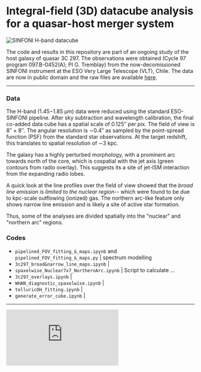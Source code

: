# Integral-field (3D) datacube analysis for a quasar-host merger system

![SINFONI H-band datacube](https://github.com/chetnaduggal/IFU-datacube-analysis/assets/67710398/85aeb7fe-adb3-45ae-8e2d-e0d86ea1ad63)

The code and results in this repository are part of an ongoing study of the host galaxy of quasar 3C 297. The observations were obtained (Cycle 97 program 097.B-0452(A); PI G. Tremblay) from the now-decomissioned SINFONI instrument at the ESO Very Large Telescope (VLT), Chile. 
The data are now in public domain and the raw files are available [here](http://archive.eso.org/wdb/wdb/eso/eso_archive_main/query?prog_id=097.B-0452(A)&max_rows_returned=10000).    

----------------------------

### Data

The H-band (1.45−1.85 μm) data were reduced using the standard ESO-SINFONI pipeline. After sky subtraction and wavelength calibration, the final co-added data cube has a spatial scale of 0.125′′ per pix. The field of view is 8′′ × 8′′. The angular resolution is ∼0.4′′ as sampled by the point-spread function (PSF) from the standard star observations. At the target redshift, this translates to spatial resolution of ∼3 kpc. 

The galaxy has a highly perturbed morphology, with a prominent arc towards north of the core, which is cospatial with the jet axis (green contours from radio overlay). This suggests its a site of jet-ISM interaction from the expanding radio lobes. 

A quick look at the line profiles over the field of view showed that the _broad line emission is limited to the nuclear region_-- which were found to be due to kpc-scale outflowing (ionized) gas. The northern arc-like feature only shows narrow line emission and is likely a site of active star formation.  

Thus, some of the analyses are divided spatially into the "nuclear" and "northern arc" regions.

### Codes

- `pipelined_FOV_fitting_&_maps.ipynb` and `pipelined_FOV_fitting_&_maps.py` |  spectrum modelling
- `3c297_broad&narrow_line_maps.ipynb` |
- `spaxelwise_Nuclear7x7_NorthernArc.ipynb` |  Script to calculate ...
- `3c297_overlays.ipynb` |
- `WHAN_diagnostic_spaxelwise.ipynb` |
- `telluricOH_fitting.ipynb` |
- `generate_error_cube.ipynb` |


----------------------------

![](https://github.com/chetnaduggal/ifu-3D-datacube-analysis/blob/f7bdc12496aa005c6ef48d8a0624e7f3d6bae30b/int-regions-spectra.pdf)






